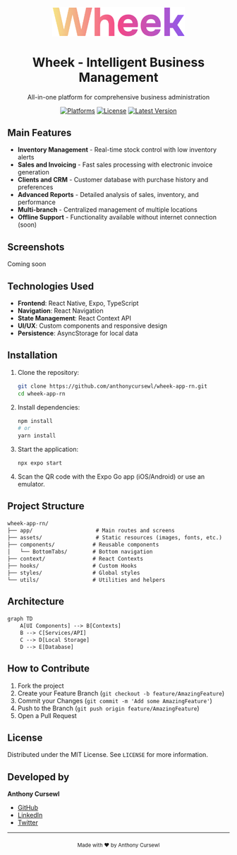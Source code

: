 <div align="center">
  <img src="assets/images/wheek/wheek.png" alt="Wheek Logo" width="300">
  <h1>Wheek - Intelligent Business Management</h1>
  <p>All-in-one platform for comprehensive business administration</p>
  
  [![Platforms](https://img.shields.io/badge/Platforms-iOS%20%7C%20Android%20%7C%20Web-brightgreen)]()
  [![License](https://img.shields.io/badge/License-MIT-blue.svg)](LICENSE)
  [![Latest Version](https://img.shields.io/badge/Version-1.0.0-orange)]()
</div>

## Main Features

- **Inventory Management** - Real-time stock control with low inventory alerts
- **Sales and Invoicing** - Fast sales processing with electronic invoice generation
- **Clients and CRM** - Customer database with purchase history and preferences
- **Advanced Reports** - Detailed analysis of sales, inventory, and performance
- **Multi-branch** - Centralized management of multiple locations
- **Offline Support** - Functionality available without internet connection (soon)

## Screenshots

Coming soon

## Technologies Used

- **Frontend**: React Native, Expo, TypeScript
- **Navigation**: React Navigation
- **State Management**: React Context API
- **UI/UX**: Custom components and responsive design
- **Persistence**: AsyncStorage for local data

## Installation

1. Clone the repository:
   ```bash
   git clone https://github.com/anthonycursewl/wheek-app-rn.git
   cd wheek-app-rn
   ```

2. Install dependencies:
   ```bash
   npm install
   # or
   yarn install
   ```

3. Start the application:
   ```bash
   npx expo start
   ```

4. Scan the QR code with the Expo Go app (iOS/Android) or use an emulator.

## Project Structure

```
wheek-app-rn/
├── app/                    # Main routes and screens
├── assets/                 # Static resources (images, fonts, etc.)
├── components/            # Reusable components
│   └── BottomTabs/        # Bottom navigation
├── context/               # React Contexts
├── hooks/                 # Custom Hooks
├── styles/                # Global styles
└── utils/                 # Utilities and helpers
```

## Architecture

```mermaid
graph TD
    A[UI Components] --> B[Contexts]
    B --> C[Services/API]
    C --> D[Local Storage]
    D --> E[Database] 
```

## How to Contribute

1. Fork the project
2. Create your Feature Branch (`git checkout -b feature/AmazingFeature`)
3. Commit your Changes (`git commit -m 'Add some AmazingFeature'`)
4. Push to the Branch (`git push origin feature/AmazingFeature`)
5. Open a Pull Request

## License

Distributed under the MIT License. See `LICENSE` for more information.

## Developed by

**Anthony Cursewl**

- [GitHub](https://github.com/anthonycursewl)
- [LinkedIn](https://www.linkedin.com/in/anthonycursewl/)
- [Twitter](https://x.com/anthonycursewl)

---

<div align="center">
  <sub>Made with ❤️ by Anthony Cursewl</sub>
</div>